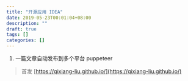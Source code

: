 ```yaml
---
title: "开源应用 IDEA"
date: 2019-05-23T00:01:04+08:00
description: ""
draft: true
tags: []
categories: []
---
```


1. 一篇文章自动发布到多个平台 puppeteer

<!--more-->

> 首发 [https://qixiang-liu.github.io/](https://qixiang-liu.github.io/)
